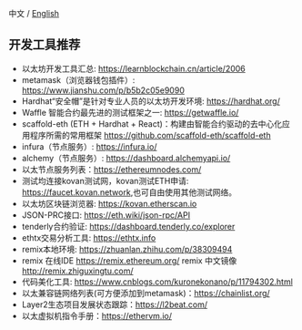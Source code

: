 中文 / [English](https://github.com/Dapp-Learning-DAO/Dapp-Learning/blob/main/docs/develop-tools-en.md)

## 开发工具推荐    
- 以太坊开发工具汇总: <https://learnblockchain.cn/article/2006>
- metamask（浏览器钱包插件）: <https://www.jianshu.com/p/b5b2c05e9090>
- Hardhat“安全帽”是针对专业人员的以太坊开发环境: https://hardhat.org/
- Waffle 智能合约最先进的测试框架之一: https://getwaffle.io/
- scaffold-eth (ETH + Hardhat + React)：构建由智能合约驱动的去中心化应用程序所需的常用框架 https://github.com/scaffold-eth/scaffold-eth
- infura（节点服务）: <https://infura.io/>
- alchemy（节点服务）: <https://dashboard.alchemyapi.io/>
- 以太节点服务列表：<https://ethereumnodes.com/>
- 测试均连接kovan测试网，kovan测试ETH申请: <https://faucet.kovan.network>,也可自由使用其他测试网络。
- 以太坊区块链浏览器: <https://kovan.etherscan.io>
- JSON-PRC接口: <https://eth.wiki/json-rpc/API>
- tenderly合约验证: <https://dashboard.tenderly.co/explorer>
- ethtx交易分析工具: <https://ethtx.info>
- remix本地环境: <https://zhuanlan.zhihu.com/p/38309494>
- remix 在线IDE <https://remix.ethereum.org/>  remix 中文镜像 <http://remix.zhiguxingtu.com/>
- 代码美化工具: <https://www.cnblogs.com/kuronekonano/p/11794302.html>
- 以太兼容链网络列表(可方便添加到metamask)：<https://chainlist.org/>
- Layer2生态项目发展状态跟踪：<https://l2beat.com/>
- 以太虚拟机指令手册：<https://ethervm.io/>
